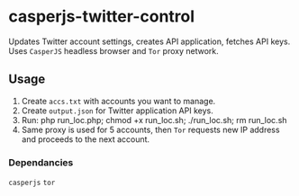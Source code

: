# casperjs-twitter-control
Updates Twitter account settings, creates API application, fetches API keys. Uses `CasperJS` headless browser and `Tor` proxy network.

## Usage
1. Create `accs.txt` with accounts you want to manage. 
2. Create `output.json` for Twitter application API keys.
3. Run: php run_loc.php; chmod +x run_loc.sh; ./run_loc.sh; rm run_loc.sh
4. Same proxy is used for 5 accounts, then `Tor` requests new IP address and proceeds to the next account.

### Dependancies
`casperjs`
`tor`
